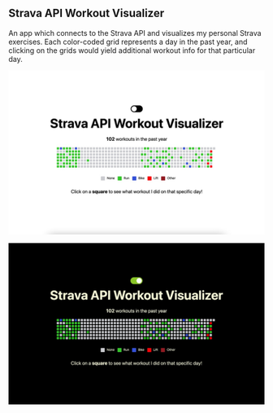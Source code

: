 ## Strava API Workout Visualizer

An app which connects to the Strava API and visualizes my personal Strava exercises. Each color-coded grid represents a day in the past year, and clicking on the grids would yield additional workout info for that particular day. 

![Strava Light](./strava_light.jpg)

![Strava Dark](./strava_dark.jpg)

